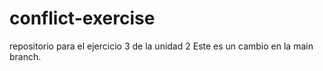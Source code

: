 # conflict-exercise
repositorio para el ejercicio 3 de la unidad 2
Este es un cambio en la main branch. 
